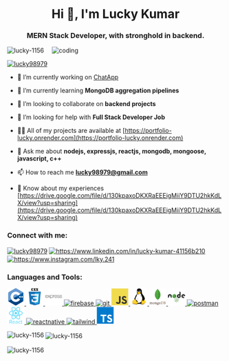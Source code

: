 <h1 align="center">Hi 👋, I'm Lucky Kumar</h1>
<h3 align="center">MERN Stack Developer, with stronghold in backend.</h3>

<img align="right" alt="coding" width="400" src="https://user-images.githubusercontent.com/55389276/140866485-8fb1c876-9a8f-4d6a-98dc-08c4981eaf70.gif">

<p align="left"> <img src="https://komarev.com/ghpvc/?username=lucky-1156&label=Profile%20views&color=0e75b6&style=flat" alt="lucky-1156" /> </p>

<p align="left"> <a href="https://twitter.com/lucky98979" target="blank"><img src="https://img.shields.io/twitter/follow/lucky98979?logo=twitter&style=for-the-badge" alt="lucky98979" /></a> </p>

- 🔭 I’m currently working on [ChatApp](https://github.com/Lucky-1153/Chat-App)

- 🌱 I’m currently learning **MongoDB aggregation pipelines**

- 👯 I’m looking to collaborate on **backend projects**

- 🤝 I’m looking for help with **Full Stack Developer Job**

- 👨‍💻 All of my projects are available at [https://portfolio-lucky.onrender.com](https://portfolio-lucky.onrender.com)

- 💬 Ask me about **nodejs, expressjs, reactjs, mongodb, mongoose, javascript, c++**

- 📫 How to reach me **lucky98979@gmail.com**

- 📄 Know about my experiences [https://drive.google.com/file/d/130kpaxoDKXRaEEEigMiiY9DTU2hkKdLX/view?usp=sharing](https://drive.google.com/file/d/130kpaxoDKXRaEEEigMiiY9DTU2hkKdLX/view?usp=sharing)

<h3 align="left">Connect with me:</h3>
<p align="left">
<a href="https://twitter.com/lucky98979" target="blank"><img align="center" src="https://raw.githubusercontent.com/rahuldkjain/github-profile-readme-generator/master/src/images/icons/Social/twitter.svg" alt="lucky98979" height="30" width="40" /></a>
<a href="https://linkedin.com/in/https://www.linkedin.com/in/lucky-kumar-41156b210" target="blank"><img align="center" src="https://raw.githubusercontent.com/rahuldkjain/github-profile-readme-generator/master/src/images/icons/Social/linked-in-alt.svg" alt="https://www.linkedin.com/in/lucky-kumar-41156b210" height="30" width="40" /></a>
<a href="https://instagram.com/https://www.instagram.com/lky.241" target="blank"><img align="center" src="https://raw.githubusercontent.com/rahuldkjain/github-profile-readme-generator/master/src/images/icons/Social/instagram.svg" alt="https://www.instagram.com/lky.241" height="30" width="40" /></a>
</p>

<h3 align="left">Languages and Tools:</h3>
<p align="left"> <a href="https://www.w3schools.com/cpp/" target="_blank" rel="noreferrer"> <img src="https://raw.githubusercontent.com/devicons/devicon/master/icons/cplusplus/cplusplus-original.svg" alt="cplusplus" width="40" height="40"/> </a> <a href="https://www.w3schools.com/css/" target="_blank" rel="noreferrer"> <img src="https://raw.githubusercontent.com/devicons/devicon/master/icons/css3/css3-original-wordmark.svg" alt="css3" width="40" height="40"/> </a> <a href="https://expressjs.com" target="_blank" rel="noreferrer"> <img src="https://raw.githubusercontent.com/devicons/devicon/master/icons/express/express-original-wordmark.svg" alt="express" width="40" height="40"/> </a> <a href="https://firebase.google.com/" target="_blank" rel="noreferrer"> <img src="https://www.vectorlogo.zone/logos/firebase/firebase-icon.svg" alt="firebase" width="40" height="40"/> </a> <a href="https://git-scm.com/" target="_blank" rel="noreferrer"> <img src="https://www.vectorlogo.zone/logos/git-scm/git-scm-icon.svg" alt="git" width="40" height="40"/> </a> <a href="https://developer.mozilla.org/en-US/docs/Web/JavaScript" target="_blank" rel="noreferrer"> <img src="https://raw.githubusercontent.com/devicons/devicon/master/icons/javascript/javascript-original.svg" alt="javascript" width="40" height="40"/> </a> <a href="https://www.linux.org/" target="_blank" rel="noreferrer"> <img src="https://raw.githubusercontent.com/devicons/devicon/master/icons/linux/linux-original.svg" alt="linux" width="40" height="40"/> </a> <a href="https://www.mongodb.com/" target="_blank" rel="noreferrer"> <img src="https://raw.githubusercontent.com/devicons/devicon/master/icons/mongodb/mongodb-original-wordmark.svg" alt="mongodb" width="40" height="40"/> </a> <a href="https://nodejs.org" target="_blank" rel="noreferrer"> <img src="https://raw.githubusercontent.com/devicons/devicon/master/icons/nodejs/nodejs-original-wordmark.svg" alt="nodejs" width="40" height="40"/> </a> <a href="https://postman.com" target="_blank" rel="noreferrer"> <img src="https://www.vectorlogo.zone/logos/getpostman/getpostman-icon.svg" alt="postman" width="40" height="40"/> </a> <a href="https://reactjs.org/" target="_blank" rel="noreferrer"> <img src="https://raw.githubusercontent.com/devicons/devicon/master/icons/react/react-original-wordmark.svg" alt="react" width="40" height="40"/> </a> <a href="https://reactnative.dev/" target="_blank" rel="noreferrer"> <img src="https://reactnative.dev/img/header_logo.svg" alt="reactnative" width="40" height="40"/> </a> <a href="https://tailwindcss.com/" target="_blank" rel="noreferrer"> <img src="https://www.vectorlogo.zone/logos/tailwindcss/tailwindcss-icon.svg" alt="tailwind" width="40" height="40"/> </a> <a href="https://www.typescriptlang.org/" target="_blank" rel="noreferrer"> <img src="https://raw.githubusercontent.com/devicons/devicon/master/icons/typescript/typescript-original.svg" alt="typescript" width="40" height="40"/> </a> </p>

<p><img align="left" src="https://github-readme-stats.vercel.app/api/top-langs?username=lucky-1156&show_icons=true&locale=en&layout=compact" alt="lucky-1156" /></p>

<p>&nbsp;<img align="center" src="https://github-readme-stats.vercel.app/api?username=lucky-1156&show_icons=true&locale=en" alt="lucky-1156" /></p>

<p><img align="center" src="https://github-readme-streak-stats.herokuapp.com/?user=lucky-1156&" alt="lucky-1156" /></p>
